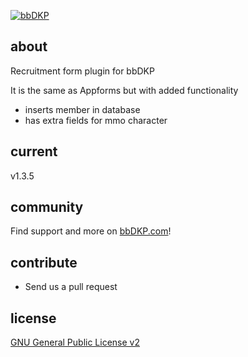 [![bbDKP](http://www.bbDKP.com/images/site_logo.png)](http://www.bbDKP.com)

## about

Recruitment form plugin for bbDKP

It is the same as Appforms but with added functionality

-	inserts member in database
-	has extra fields for mmo character

## current

v1.3.5

## community

Find support and more on [bbDKP.com](http://www.bbdkp.com)! 

## contribute

-	Send us a pull request

## license

[GNU General Public License v2](http://opensource.org/licenses/gpl-2.0.php)

